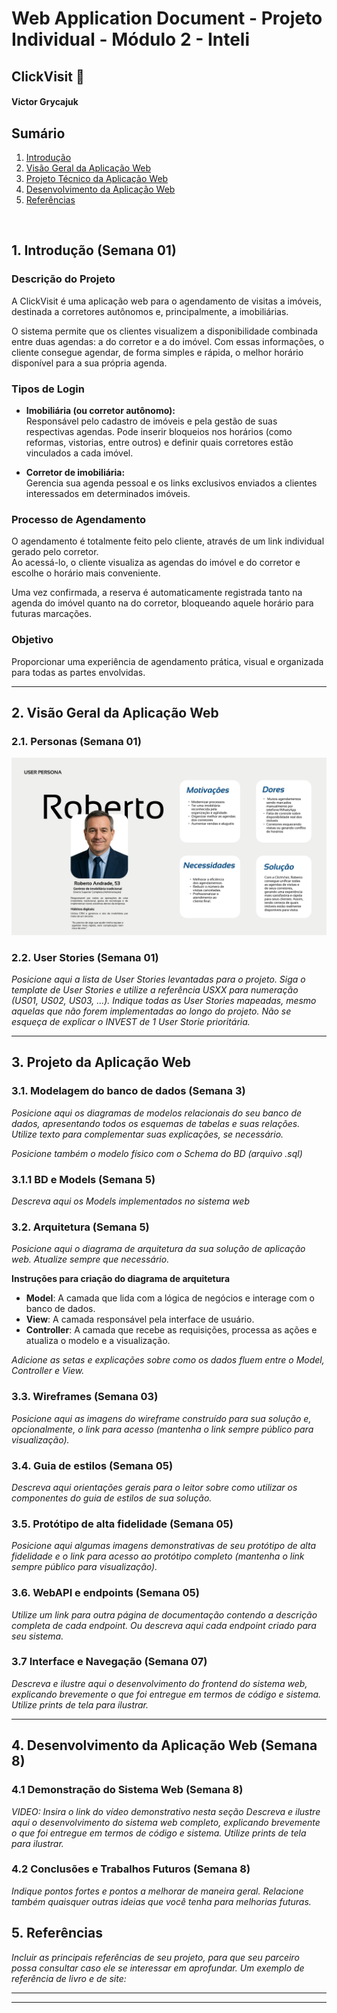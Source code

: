 # Web Application Document - Projeto Individual - Módulo 2 - Inteli


## ClickVisit 📅

#### Victor Grycajuk

## Sumário

1. [Introdução](#c1)  
2. [Visão Geral da Aplicação Web](#c2)  
3. [Projeto Técnico da Aplicação Web](#c3)  
4. [Desenvolvimento da Aplicação Web](#c4)  
5. [Referências](#c5)  

<br>

## <a name="c1"></a>1. Introdução (Semana 01)

### Descrição do Projeto

A ClickVisit é uma aplicação web para o agendamento de visitas a imóveis, destinada a corretores autônomos e, principalmente, a imobiliárias.

O sistema permite que os clientes visualizem a disponibilidade combinada entre duas agendas: a do corretor e a do imóvel. Com essas informações, o cliente consegue agendar, de forma simples e rápida, o melhor horário disponível para a sua própria agenda.

### Tipos de Login

- **Imobiliária (ou corretor autônomo):**  
  Responsável pelo cadastro de imóveis e pela gestão de suas respectivas agendas. Pode inserir bloqueios nos horários (como reformas, vistorias, entre outros) e definir quais corretores estão vinculados a cada imóvel.

- **Corretor de imobiliária:**  
  Gerencia sua agenda pessoal e os links exclusivos enviados a clientes interessados em determinados imóveis.

### Processo de Agendamento

O agendamento é totalmente feito pelo cliente, através de um link individual gerado pelo corretor.  
Ao acessá-lo, o cliente visualiza as agendas do imóvel e do corretor e escolhe o horário mais conveniente.

Uma vez confirmada, a reserva é automaticamente registrada tanto na agenda do imóvel quanto na do corretor, bloqueando aquele horário para futuras marcações.

### Objetivo

Proporcionar uma experiência de agendamento prática, visual e organizada para todas as partes envolvidas.


---

## <a name="c2"></a>2. Visão Geral da Aplicação Web

### 2.1. Personas (Semana 01)

![Persona](assets/PI-WAD/persona2.png)

### 2.2. User Stories (Semana 01)

*Posicione aqui a lista de User Stories levantadas para o projeto. Siga o template de User Stories e utilize a referência USXX para numeração (US01, US02, US03, ...). Indique todas as User Stories mapeadas, mesmo aquelas que não forem implementadas ao longo do projeto. Não se esqueça de explicar o INVEST de 1 User Storie prioritária.*

---

## <a name="c3"></a>3. Projeto da Aplicação Web

### 3.1. Modelagem do banco de dados  (Semana 3)

*Posicione aqui os diagramas de modelos relacionais do seu banco de dados, apresentando todos os esquemas de tabelas e suas relações. Utilize texto para complementar suas explicações, se necessário.*

*Posicione também o modelo físico com o Schema do BD (arquivo .sql)*

### 3.1.1 BD e Models (Semana 5)
*Descreva aqui os Models implementados no sistema web*

### 3.2. Arquitetura (Semana 5)

*Posicione aqui o diagrama de arquitetura da sua solução de aplicação web. Atualize sempre que necessário.*

**Instruções para criação do diagrama de arquitetura**  
- **Model**: A camada que lida com a lógica de negócios e interage com o banco de dados.
- **View**: A camada responsável pela interface de usuário.
- **Controller**: A camada que recebe as requisições, processa as ações e atualiza o modelo e a visualização.
  
*Adicione as setas e explicações sobre como os dados fluem entre o Model, Controller e View.*

### 3.3. Wireframes (Semana 03)

*Posicione aqui as imagens do wireframe construído para sua solução e, opcionalmente, o link para acesso (mantenha o link sempre público para visualização).*

### 3.4. Guia de estilos (Semana 05)

*Descreva aqui orientações gerais para o leitor sobre como utilizar os componentes do guia de estilos de sua solução.*


### 3.5. Protótipo de alta fidelidade (Semana 05)

*Posicione aqui algumas imagens demonstrativas de seu protótipo de alta fidelidade e o link para acesso ao protótipo completo (mantenha o link sempre público para visualização).*

### 3.6. WebAPI e endpoints (Semana 05)

*Utilize um link para outra página de documentação contendo a descrição completa de cada endpoint. Ou descreva aqui cada endpoint criado para seu sistema.*  

### 3.7 Interface e Navegação (Semana 07)

*Descreva e ilustre aqui o desenvolvimento do frontend do sistema web, explicando brevemente o que foi entregue em termos de código e sistema. Utilize prints de tela para ilustrar.*

---

## <a name="c4"></a>4. Desenvolvimento da Aplicação Web (Semana 8)

### 4.1 Demonstração do Sistema Web (Semana 8)

*VIDEO: Insira o link do vídeo demonstrativo nesta seção*
*Descreva e ilustre aqui o desenvolvimento do sistema web completo, explicando brevemente o que foi entregue em termos de código e sistema. Utilize prints de tela para ilustrar.*

### 4.2 Conclusões e Trabalhos Futuros (Semana 8)

*Indique pontos fortes e pontos a melhorar de maneira geral.*
*Relacione também quaisquer outras ideias que você tenha para melhorias futuras.*



## <a name="c5"></a>5. Referências

_Incluir as principais referências de seu projeto, para que seu parceiro possa consultar caso ele se interessar em aprofundar. Um exemplo de referência de livro e de site:_<br>

---
---